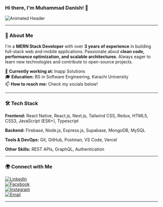 ### Hi there, I'm Muhammad Danish! 👋

![Animated Header](https://readme-typing-svg.demolab.com?font=Fira+Code&weight=600&size=24&pause=1000&color=F7B42C&width=600&lines=MERN+Stack+Developer;Passionate+Problem+Solver)

---

### 🚀 About Me

I'm a **MERN Stack Developer** with over **3 years of experience** in building full-stack web and mobile applications. Passionate about **clean code, performance optimization, and scalable architectures**. Always eager to learn new technologies and contribute to open-source projects.

💼 **Currently working at:** Inapp Solutions  
🎓 **Education:** BS in Software Engineering, Karachi University  
📫 **How to reach me:** Check my socials below!  

---

### 🛠️ Tech Stack

**Frontend:** React Native, React.js, Next.js, Tailwind CSS, Redux, HTML5, CSS3, JavaScript (ES6+), Typescript

**Backend:** Firebase, Node.js, Express.js, Supabase, MongoDB, MySQL

**Tools & DevOps:** Git, GitHub, Postman, VS Code, Vercel

**Other Skills:** REST APIs, GraphQL, Authentication

---

### 🌍 Connect with Me

[![LinkedIn](https://img.shields.io/badge/-LinkedIn-blue?style=for-the-badge&logo=linkedin)](https://www.linkedin.com/in/muhammad-danish-95815722b/)  
[![Facebook](https://img.shields.io/badge/-Facebook-1877F2?style=for-the-badge&logo=facebook)](https://www.facebook.com/share/197JSA5LdK/)  
[![Instagram](https://img.shields.io/badge/-Instagram-E4405F?style=for-the-badge&logo=instagram)](https://www.instagram.com/danishsiddiqui6789/?igsh=NjgwcTN1MnZiNGox)  
[![Email](https://img.shields.io/badge/-Email-D14836?style=for-the-badge&logo=gmail&logoColor=white)](mailto:danishsiddiqui6789@gmail.com)  

---
